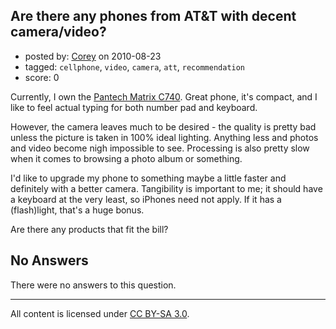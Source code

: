 ## Are there any phones from AT&T with decent camera/video?

- posted by: [Corey](https://stackexchange.com/users/-1/439-corey) on 2010-08-23
- tagged: `cellphone`, `video`, `camera`, `att`, `recommendation`
- score: 0

<p>Currently, I own the <a href="http://www.wireless.att.com/answer-center/main.jsp?t=solutionTab&amp;solutionId=KB97047" rel="nofollow">Pantech Matrix C740</a>. Great phone, it's compact, and I like to feel actual typing for both number pad and keyboard.</p>

<p>However, the camera leaves much to be desired - the quality is pretty bad unless the picture is taken in 100% ideal lighting. Anything less and photos and video become nigh impossible to see. Processing is also pretty slow when it comes to browsing a photo album or something.</p>

<p>I'd like to upgrade my phone to something maybe a little faster and definitely with a better camera. Tangibility is important to me; it should have a keyboard at the very least, so iPhones need not apply. If it has a (flash)light, that's a huge bonus. </p>

<p>Are there any products that fit the bill?</p>


## No Answers

There were no answers to this question.


---

All content is licensed under [CC BY-SA 3.0](https://creativecommons.org/licenses/by-sa/3.0/).
